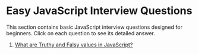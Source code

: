 # Easy JavaScript Interview Questions

This section contains basic JavaScript interview questions designed for beginners. Click on each question to see its detailed answer.

1. [What are Truthy and Falsy values in JavaScript?](Truthy-and-Falsy.md)

